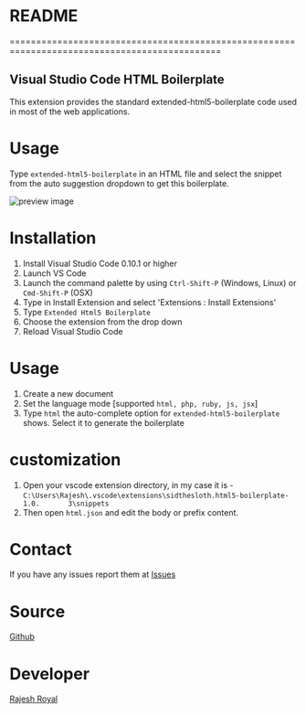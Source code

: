 # README
==============================================================================================


## Visual Studio Code HTML Boilerplate
 
This extension provides the standard extended-html5-boilerplate code used in most of the web applications.

# Usage
Type `extended-html5-boilerplate` in an HTML file and select the snippet from the auto suggestion dropdown to get this boilerplate.

![preview image](https://rajeshroyal.com/wp-content/uploads/2020/04/preview.gif "Snippets Preview")

# Installation

1. Install Visual Studio Code 0.10.1 or higher
2. Launch VS Code
3. Launch the command palette by using `Ctrl-Shift-P` (Windows, Linux) or `Cmd-Shift-P` (OSX)
4. Type in Install Extension and select 'Extensions : Install Extensions'
5. Type `Extended Html5 Boilerplate`
6. Choose the extension from the drop down
7. Reload Visual Studio Code
 
# Usage
1. Create a new document
2. Set the language mode [supported `html, php, ruby, js, jsx`]
3. Type `html` the auto-complete option for `extended-html5-boilerplate` shows. Select it to generate the boilerplate

# customization
1. Open your vscode extension directory, in my case it is - `C:\Users\Rajesh\.vscode\extensions\sidthesloth.html5-boilerplate-1.0.       3\snippets`
2. Then open `html.json` and edit the body or prefix content.
 
# Contact
If you have any issues report them at [Issues](https://github.com/Rajesh-Royal/extended-html5-boilerplate-vscode/issues)

# Source
[Github](https://github.com/Rajesh-Royal/extended-html5-boilerplate-vscode)

# Developer
[Rajesh Royal](https://rajeshroyal.com)
